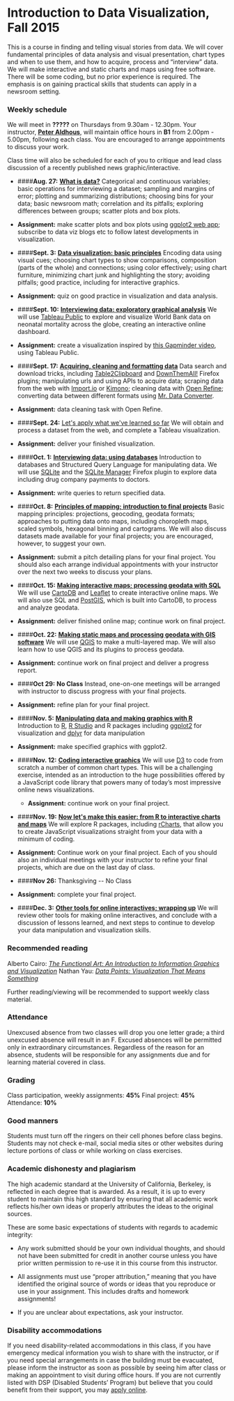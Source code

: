 
# Introduction to Data Visualization, Fall 2015

This is a course in finding and telling visual stories from data. We will cover fundamental principles of data analysis and visual presentation, chart types and when to use them, and how to acquire, process and “interview” data. We will make interactive and static charts and maps using free software. There will be some coding, but no prior experience is required. The emphasis is on gaining practical skills that students can apply in a newsroom setting.

### Weekly schedule

We will meet in **?????** on Thursdays from 9.30am - 12.30pm. Your instructor, [**Peter Aldhous**](http://www.peteraldhous.com/), will maintain office hours in **B1** from 2.00pm - 5.00pm, following each class. You are encouraged to arrange appointments to discuss your work.

Class time will also be scheduled for each of you to critique and lead class discussion of a recently published news graphic/interactive.

 - ####**Aug. 27:**	[**What is data?**](week1.html)
Categorical and continuous variables; basic operations for interviewing a dataset; sampling and margins of error; plotting and summarizing distributions; choosing bins for your data; basic newsroom math; correlation and its pitfalls; exploring differences between groups; scatter plots and box plots.

  - **Assignment:** make scatter plots and box plots using [ggplot2 web app](http://rweb.stat.ucla.edu/ggplot2/); subscribe to data viz blogs etc to follow latest developments in visualization.

- ####**Sept. 3:** 	[**Data visualization: basic principles**](week2.html)
Encoding data using visual cues; choosing chart types to show comparisons, composition (parts of the whole) and connections; using color effectively; using chart furniture, minimizing chart junk and highlighting the story; avoiding pitfalls; good practice, including for interactive graphics.

 - **Assignment:** quiz on good practice in visualization and data analysis.


- ####**Sept. 10:** [**Interviewing data: exploratory graphical analysis**](week3.html)
We will use [Tableau Public](http://www.tableausoftware.com/public/) to explore and visualize World Bank data on neonatal mortality across the globe, creating an interactive online dashboard.

 - **Assignment:** create a visualization inspired by [this Gapminder video](http://www.gapminder.org/videos/200-years-that-changed-the-world-bbc/), using Tableau Public.


-  ####**Sept. 17:** [**Acquiring, cleaning and formatting data**](week4.html)
Data search and download tricks, including [Table2Clipboard](https://addons.mozilla.org/en-US/firefox/addon/dafizilla-table2clipboard/) and [DownThemAll!](https://addons.mozilla.org/en-US/firefox/addon/downthemall/) Firefox plugins; manipulating urls and using APIs to acquire data; scraping data from the web with [Import.io](https://import.io/) or [Kimono](https://www.kimonolabs.com/); cleaning data with [Open Refine](http://openrefine.org/); converting data between different formats using [Mr. Data Converter](http://shancarter.github.io/mr-data-converter/).

 - **Assignment:** data cleaning task with Open Refine.


- ####**Sept. 24:** [Let's apply what we've learned so far](week5.html)
We will obtain and process a dataset from the web, and complete a Tableau visualization.

 - **Assignment:** deliver your finished visualization.


- ####**Oct. 1:** [**Interviewing data: using databases**](week6.html)
Introduction to databases and Structured Query Language for manipulating data. We will use [SQLite](http://sqlite.org/) and the [SQLite Manager](https://addons.mozilla.org/en-US/firefox/addon/sqlite-manager/) Firefox plugin to explore data including drug company payments to doctors.

 - **Assignment:** write queries to return specified data. 


-  ####**Oct. 8:**	[**Principles of mapping; introduction to final projects**](week7.html)
Basic mapping principles:  projections, geocoding, geodata formats; approaches to putting data onto maps, including choropleth maps, scaled symbols, hexagonal binning and cartograms. We will also discuss datasets made available for your final projects; you are encouraged, however, to suggest your own.

 - **Assignment:** submit a pitch detailing plans for your final project. You should also each arrange individual appointments with your instructor over the next two weeks to discuss your plans.


- ####**Oct. 15:** [**Making interactive maps; processing geodata with SQL**](week8.html)
We will use [CartoDB](https://cartodb.com/) and [Leaflet](http://leafletjs.com/) to create interactive online maps. We will also use SQL and [PostGIS](http://postgis.net/), which is built into CartoDB, to process and analyze geodata.

 - **Assignment:** deliver finished online map; continue work on final project.


-  ####**Oct. 22:**	[**Making static maps and processing geodata with GIS software**](week9.html)
We will use [QGIS](http://qgis.org/en/site/) to make a multi-layered map. We will also learn how to use QGIS and its plugins to process geodata.

 - **Assignment:** continue work on final project and deliver a progress report.


-  ####**Oct 29:**	**No Class**
Instead, one-on-one meetings will be arranged with instructor to discuss progress with your final projects.

 - **Assignment:** refine plan for your final project.


- ####**Nov. 5:**	[**Manipulating data and making graphics with R**](week11.html)
Introduction to [R](http://www.r-project.org/), [R Studio](http://www.rstudio.com/) and R packages including [ggplot2](http://ggplot2.org/) for visualization and [dplyr](https://cran.rstudio.com/web/packages/dplyr/vignettes/introduction.html) for data manipulation

 -  **Assignment:** make specified graphics with ggplot2.


- ####**Nov. 12:** [**Coding interactive graphics**](week12.html)
We will use [D3](http://d3js.org/) to code from scratch a number of common chart types. This will be a challenging exercise, intended as an introduction to the huge possibilities offered by a JavaScript code library that powers many of today’s most impressive online news visualizations.

  -  **Assignment:** continue work on your final project.


- ####**Nov. 19:**	[**Now let's make this easier: from R to interactive charts and maps**](week13.html)
We will explore R packages, including [rCharts](http://rcharts.io/), that allow you to create JavaScript visualizations straight from your data with a minimum of coding.
 
 -  **Assignment:** Continue work on your final project. Each of you should also an individual meetings with your instructor to refine your final projects, which are due on the last day of class.


- ####**Nov 26:** Thanksgiving -- No Class
 - **Assignment:** complete your final project.


- ####**Dec. 3:** [**Other tools for online interactives; wrapping up**](week15.html)
We will review other tools for making online interactives, and conclude with a discussion of lessons learned, and next steps to continue to develop your data manipulation and visualization skills.

### Recommended reading

Alberto Cairo: [*The Functional Art: An Introduction to Information Graphics and Visualization*](http://www.amazon.com/The-Functional-Art-introduction-visualization/dp/0321834739/)
Nathan Yau: [*Data Points: Visualization That Means Something*](http://www.amazon.com/Data-Points-Visualization-Means-Something/dp/111846219X)

Further reading/viewing will be recommended to support weekly class material.

### Attendance

Unexcused absence from two classes will drop you one letter grade; a third unexcused absence will result in an F. Excused absences will be permitted only in extraordinary circumstances. Regardless of the reason for an absence, students will be responsible for any assignments due and for learning material covered in class.

### Grading

Class participation, weekly assignments: **45%**
Final project: **45%**
Attendance:	**10%**

### Good manners

Students must turn off the ringers on their cell phones before class begins. Students may not check e-mail, social media sites or other websites during lecture portions of class or while working on class exercises.

### Academic dishonesty and plagiarism

The high academic standard at the University of California, Berkeley, is reflected in each degree that is awarded. As a result, it is up to every student to maintain this high standard by ensuring that all academic work reflects his/her own ideas or properly attributes the ideas to the original sources.

These are some basic expectations of students with regards to academic integrity:

- Any work submitted should be your own individual thoughts, and should not have been submitted for credit in another course unless you have prior written permission to re-use it in this course from this instructor.

- All assignments must use “proper attribution,” meaning that you have identified the original source of words or ideas that you reproduce or use in your assignment. This includes drafts and homework assignments!

- If you are unclear about expectations, ask your instructor.

### Disability accommodations

If you need disability-related accommodations in this class, if you have emergency medical information you wish to share with the instructor, or if you need special arrangements in case the building must be evacuated, please inform the instructor as soon as possible by seeing him after class or making an appointment to visit during office hours. If you are not currently listed with DSP (Disabled Students’ Program) but believe that you could benefit from their support, you may [apply online](http://dsp.berkeley.edu/).





